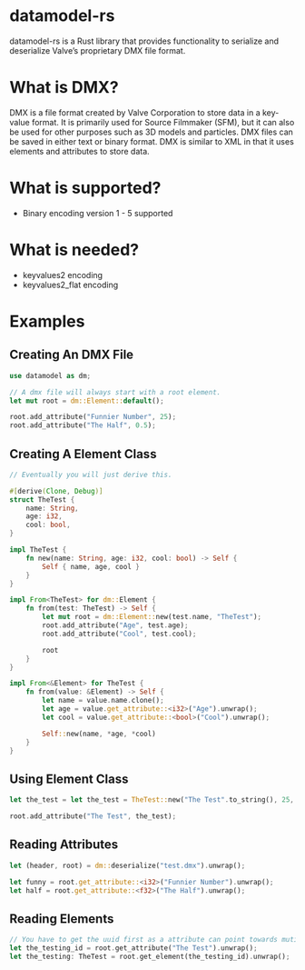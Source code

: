 # datamodel-rs

datamodel-rs is a Rust library that provides functionality to serialize and deserialize Valve’s proprietary DMX file format.

# What is DMX?

DMX is a file format created by Valve Corporation to store data in a key-value format. It is primarily used for Source Filmmaker (SFM), but it can also be used
for other purposes such as 3D models and particles. DMX files can be saved in either text or binary format. DMX is similar to XML in that it uses elements and
attributes to store data.

# What is supported?

-   Binary encoding version 1 - 5 supported

# What is needed?

-   keyvalues2 encoding
-   keyvalues2_flat encoding

# Examples

## Creating An DMX File

```rs
use datamodel as dm;

// A dmx file will always start with a root element.
let mut root = dm::Element::default();

root.add_attribute("Funnier Number", 25);
root.add_attribute("The Half", 0.5);
```

## Creating A Element Class

```rs
// Eventually you will just derive this.

#[derive(Clone, Debug)]
struct TheTest {
    name: String,
    age: i32,
    cool: bool,
}

impl TheTest {
    fn new(name: String, age: i32, cool: bool) -> Self {
        Self { name, age, cool }
    }
}

impl From<TheTest> for dm::Element {
    fn from(test: TheTest) -> Self {
        let mut root = dm::Element::new(test.name, "TheTest");
        root.add_attribute("Age", test.age);
        root.add_attribute("Cool", test.cool);

        root
    }
}

impl From<&Element> for TheTest {
    fn from(value: &Element) -> Self {
        let name = value.name.clone();
        let age = value.get_attribute::<i32>("Age").unwrap();
        let cool = value.get_attribute::<bool>("Cool").unwrap();

        Self::new(name, *age, *cool)
    }
}
```

## Using Element Class

```rs
let the_test = let the_test = TheTest::new("The Test".to_string(), 25, true);

root.add_attribute("The Test", the_test);
```

## Reading Attributes

```rs
let (header, root) = dm::deserialize("test.dmx").unwrap();

let funny = root.get_attribute::<i32>("Funnier Number").unwrap();
let half = root.get_attribute::<f32>("The Half").unwrap();
```

## Reading Elements

```rs
// You have to get the uuid first as a attribute can point towards mutiple elements
let the_testing_id = root.get_attribute("The Test").unwrap();
let the_testing: TheTest = root.get_element(the_testing_id).unwrap();
```
